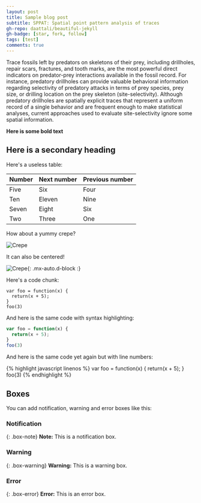 ```yaml
---
layout: post
title: Sample blog post
subtitle: SPPAT: Spatial point pattern analysis of traces
gh-repo: daattali/beautiful-jekyll
gh-badge: [star, fork, follow]
tags: [test]
comments: true
---
```


Trace fossils left by predators on skeletons of their prey, including drillholes, repair scars, fractures, and tooth marks, are the most powerful direct indicators on predator-prey interactions available in the fossil record. For instance, predatory drillholes can provide valuable behavioral information regarding selectivity of predatory attacks in terms of prey species, prey size, or drilling location on the prey skeleton (site-selectivity). Although predatory drillholes are spatially explicit traces that represent a uniform record of a single behavior and are frequent enough to make statistical analyses, current approaches used to evaluate site-selectivity ignore some spatial information.

**Here is some bold text**

## Here is a secondary heading

Here's a useless table:

| Number | Next number | Previous number |
| :------ |:--- | :--- |
| Five | Six | Four |
| Ten | Eleven | Nine |
| Seven | Eight | Six |
| Two | Three | One |


How about a yummy crepe?

![Crepe](https://s3-media3.fl.yelpcdn.com/bphoto/cQ1Yoa75m2yUFFbY2xwuqw/348s.jpg)

It can also be centered!

![Crepe](https://s3-media3.fl.yelpcdn.com/bphoto/cQ1Yoa75m2yUFFbY2xwuqw/348s.jpg){: .mx-auto.d-block :}

Here's a code chunk:

~~~
var foo = function(x) {
  return(x + 5);
}
foo(3)
~~~

And here is the same code with syntax highlighting:

```javascript
var foo = function(x) {
  return(x + 5);
}
foo(3)
```

And here is the same code yet again but with line numbers:

{% highlight javascript linenos %}
var foo = function(x) {
  return(x + 5);
}
foo(3)
{% endhighlight %}

## Boxes
You can add notification, warning and error boxes like this:

### Notification

{: .box-note}
**Note:** This is a notification box.

### Warning

{: .box-warning}
**Warning:** This is a warning box.

### Error

{: .box-error}
**Error:** This is an error box.
